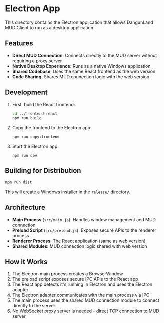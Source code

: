 # Electron App

This directory contains the Electron application that allows DangunLand MUD Client to run as a desktop application.

## Features

- **Direct MUD Connection**: Connects directly to the MUD server without requiring a proxy server
- **Native Desktop Experience**: Runs as a native Windows application
- **Shared Codebase**: Uses the same React frontend as the web version
- **Code Sharing**: Shares MUD connection logic with the web version

## Development

1. First, build the React frontend:
   ```bash
   cd ../frontend-react
   npm run build
   ```

2. Copy the frontend to the Electron app:
   ```bash
   npm run copy:frontend
   ```

3. Start the Electron app:
   ```bash
   npm run dev
   ```

## Building for Distribution

```bash
npm run dist
```

This will create a Windows installer in the `release/` directory.

## Architecture

- **Main Process** (`src/main.js`): Handles window management and MUD connection
- **Preload Script** (`src/preload.js`): Exposes secure APIs to the renderer process
- **Renderer Process**: The React application (same as web version)
- **Shared Modules**: MUD connection logic shared with web version

## How it Works

1. The Electron main process creates a BrowserWindow
2. The preload script exposes secure IPC APIs to the React app
3. The React app detects it's running in Electron and uses the Electron adapter
4. The Electron adapter communicates with the main process via IPC
5. The main process uses the shared MUD connection module to connect directly to the server
6. No WebSocket proxy server is needed - direct TCP connection to MUD server